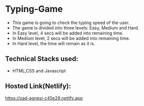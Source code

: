 # Typing-Game
* This game is going to check the typing speed of the user. 
* The game is divided into three levels: Easy, Medium and Hard. 
* In Easy level, 4 secs will be added into remaining time. 
* In Medium level, 2 secs will be added into remaining time. 
* In Hard level, the time will remain as it is. 
## Technical Stacks used:
* HTML,CSS and Javascript
## Hosted Link(Netlify):
https://sad-agnesi-c45e29.netlify.app
